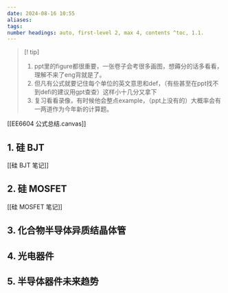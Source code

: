 ```yaml
---
date: 2024-08-16 10:55
aliases: 
tags: 
number headings: auto, first-level 2, max 4, contents ^toc, 1.1.
---
```

>[! tip] 
>1. ppt里的figure都很重要，一张卷子会考很多画图，想薅分的话多看看，理解不来了eng背就是了。
>2. 但凡有公式就要记住每个单位的英文意思和def，（有些甚至在ppt找不到defi的建议用gpt查查）这样小十几分又拿下
>3. 复习看看录像，有时候他会整点example，（ppt上没有的）大概率会有一两道作为今年新的计算题。

[[EE6604 公式总结.canvas]]

## 1. 硅 BJT

[[硅 BJT 笔记]]
## 2. 硅 MOSFET

[[硅 MOSFET 笔记]]

## 3. 化合物半导体异质结晶体管



## 4. 光电器件



## 5. 半导体器件未来趋势

